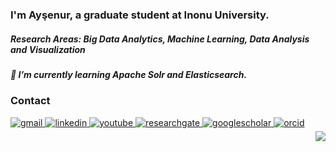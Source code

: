 ### I'm Ayşenur, a graduate student at Inonu University.   
  

##### Research Areas: Big Data Analytics, Machine Learning, Data Analysis and Visualization  
  

##### 📌 I’m currently learning Apache Solr and Elasticsearch.  


### Contact  
<a href="mailto:anurdenizz@gmail.com" target="_blank">
<img src=https://img.shields.io/badge/gmail-%23EE4831.svg?&style=for-the-badge&logo=gmail&logoColor=black alt=gmail style="margin-bottom: 5px;" />
</a>  
<a href="https://www.linkedin.com/in/aysenur-deniz/" target="_blank">
<img src=https://img.shields.io/badge/linkedin-%231E77B5.svg?&style=for-the-badge&logo=linkedin&logoColor=black alt=linkedin style="margin-bottom: 5px;" />
</a>
<a href="https://www.youtube.com/c/Ay%C5%9FenurDeniz" target="_blank">
<img src=https://img.shields.io/badge/youtube-%23EE4831.svg?&style=for-the-badge&logo=youtube&logoColor=black alt=youtube style="margin-bottom: 5px;" />
</a>  
<a href="https://www.researchgate.net/profile/Aysenur-Deniz" target="_blank">
<img src=https://img.shields.io/badge/researchgate-%23F28032.svg?&style=for-the-badge&logo=researchgate&logoColor=black alt=researchgate style="margin-bottom: 5px;" />
</a>
<a href="https://scholar.google.com/citations?user=CUl6CUsAAAAJ&hl=tr" target="_blank">
<img src=https://img.shields.io/badge/googlescholar-%232962FF.svg?&style=for-the-badge&logo=googlescholar&logoColor=black alt=googlescholar style="margin-bottom: 5px;" />
</a>  
<a href="https://orcid.org/0000-0003-0895-9171" target="_blank">
<img src=https://img.shields.io/badge/orcid-%23E4831.svg?&style=for-the-badge&logo=orcid&logoColor=black alt=orcid style="margin-bottom: 5px;" />
</a> 

  

<div align="right">
<img src="https://komarev.com/ghpvc/?username=aysenurdeniz&&style=flat-square" align="right" />
</div>  

